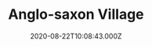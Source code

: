 ---
date: 2020-08-22T10:08:43.000Z
title: Anglo-saxon Village
latitude: 52.31143344637166
longitude: 0.637600736273831
category: checkin
---